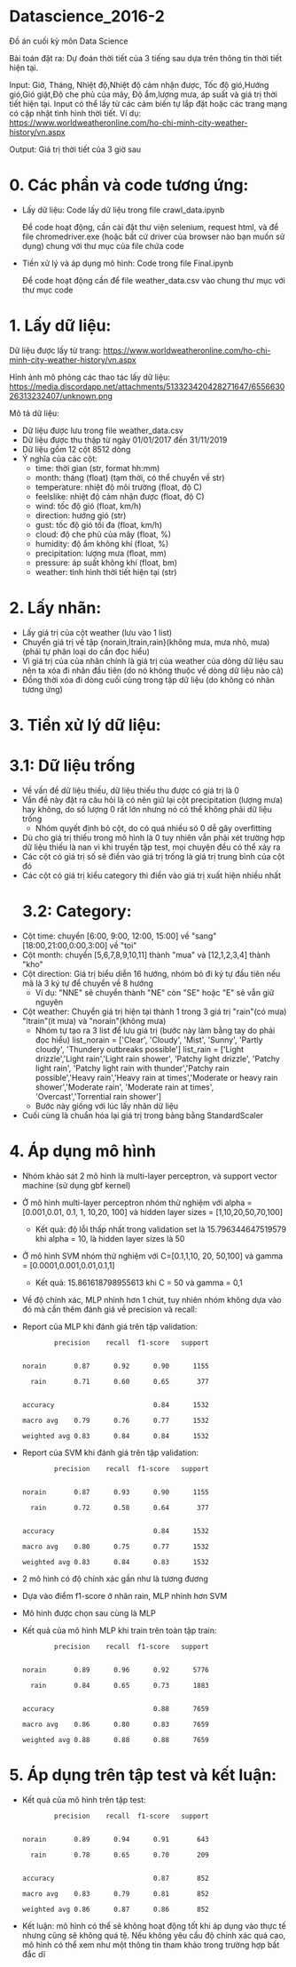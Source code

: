 # Datascience_2016-2
Đồ án cuối kỳ môn Data Science

Bài toán đặt ra: Dự đoán thời tiết của 3 tiếng sau dựa trên thông tin thời tiết hiện tại.

Input: Giờ, Tháng, Nhiệt độ,Nhiệt độ cảm nhận được, Tốc độ gió,Hướng gió,Gió giật,Độ che phủ của mây, Độ ẩm,lượng mưa, áp suất và giá trị thời tiết hiện tại. Input có thể lấy từ các cảm biến tự lắp đặt hoặc các trang mạng có cập nhật tình hình thời tiết. Ví dụ: https://www.worldweatheronline.com/ho-chi-minh-city-weather-history/vn.aspx

Output: Giá trị thời tiết của 3 giờ sau
# 0. Các phần và code tương ứng:
- Lấy dữ liệu:
    Code lấy dữ liệu trong file crawl_data.ipynb
    
    Để code hoạt động, cần cài đặt thư viện selenium, request html, và để file chromedriver.exe (hoặc bất cứ driver của browser nào bạn muốn sử dụng) chung với thư mục của file chứa code
    
- Tiền xử lý và áp dụng mô hình:
    Code trong file Final.ipynb
    
    Để code hoạt động cần để file weather_data.csv vào chung thư mục với thư mục code
# 1. Lấy dữ liệu:

Dữ liệu được lấy từ trang: https://www.worldweatheronline.com/ho-chi-minh-city-weather-history/vn.aspx

Hỉnh ảnh mô phỏng các thao tác lấy dữ liệu:
https://media.discordapp.net/attachments/513323420428271647/655663026313232407/unknown.png



Mô tả dữ liệu:
- Dữ liệu được lưu trong file weather_data.csv
- Dữ liệu được thu thập từ ngày 01/01/2017 đến 31/11/2019
- Dữ liệu gồm 12 cột 8512 dòng
- Ý nghĩa của các cột:
    - time: thời gian (str, format hh:mm)
    - month: tháng (float) (tạm thời, có thể chuyển về str)
    - temperature: nhiệt độ môi trường (float, độ C)
    - feelslike: nhiệt độ cảm nhận được (float, độ C)
    - wind: tốc độ gió (float, km/h)
    - direction: hướng gió (str)
    - gust: tốc độ gió tối đa (float, km/h)
    - cloud: độ che phủ của mây (float, %)
    - humidity: độ ẩm không khí (float, %)
    - precipitation: lượng mưa (float, mm)
    - pressure: áp suất không khí (float, bm)
    - weather: tình hình thời tiết hiện tại (str)   
# 2. Lấy nhãn:
- Lấy giá trị của cột weather (lưu vào 1 list)
- Chuyển giá trị về tập {norain,ltrain,rain}(không mưa, mưa nhỏ, mưa) (phải tự phân loại do cần đọc hiểu)
- Vì giá trị của của nhãn chính là giá trị của weather của dòng dữ liệu sau nên ta xóa đi nhãn đầu tiên (do nó không thuộc về dòng dữ liệu nào cả)
- Đồng thời xóa đi dòng cuối cùng trong tập dữ liệu (do không có nhãn tương ứng)
 
# 3. Tiền xử lý dữ liệu:
   # 3.1: Dữ liệu trống
    
- Về vấn đề dữ liệu thiếu, dữ liệu thiếu thu được có giá trị là 0
- Vắn đề này đặt ra câu hỏi là có nên giữ lại cột precipitation (lượng mưa) hay không, do số lượng 0 rất lớn nhưng nó có thể không phải dữ liệu trống
    - Nhóm quyết định bỏ cột, do có quá nhiều só 0 dễ gây overfitting 
- Dù cho giá trị thiếu trong mô hình là 0 tuy nhiên vẫn phải xét trường hợp dữ liệu thiếu là nan vì khi truyền tập test, mọi chuyện đều có thể xảy ra
- Các cột có giá trị số sẽ điền vào giá trị trống là giá trị trung bình của cột đó
- Các cột có giá trị kiểu category thì điền vào giá trị xuất hiện nhiều nhất
    # 3.2: Category:
- Cột time: chuyển [6:00, 9:00, 12:00, 15:00] về "sang" [18:00,21:00,0:00,3:00] về "toi"
- Cột month: chuyển [5,6,7,8,9,10,11] thành "mua" và [12,1,2,3,4] thành "kho"
- Cột direction: Giá trị biểu diễn 16 hướng, nhóm bỏ đi ký tự đầu tiên nếu mã là 3 ký tự để chuyển về 8 hướng 
    - Ví dụ: "NNE" sẽ chuyển thành "NE" còn "SE" hoặc "E" sẽ vẫn giữ nguyên
- Cột weather: Chuyển giá trị hiện tại thành 1 trong 3 giá trị "rain"(có mưa) "ltrain"(ít mưa) và "norain"(không mưa)
    - Nhóm tự tạo ra 3 list để lưu giá trị (bước này làm bằng tay do phải đọc hiểu)
        list_norain = ['Clear', 'Cloudy', 'Mist', 'Sunny', 'Partly cloudy', 'Thundery outbreaks possible']
        list_rain = ['Light drizzle','Light rain','Light rain shower', 'Patchy light drizzle', 'Patchy light rain', 'Patchy light rain with thunder','Patchy rain possible','Heavy rain','Heavy rain at times','Moderate or heavy rain shower','Moderate rain', 'Moderate rain at times', 'Overcast','Torrential rain shower']
    - Bước này giống với lúc lấy nhãn dữ liệu
- Cuối cùng là chuẩn hóa lại giá trị trong bảng bằng StandardScaler
# 4. Áp dụng mô hình
- Nhóm khảo sát 2 mô hình là multi-layer perceptron, và support vector machine (sử dụng gbf kernel)
- Ở mô hình multi-layer perceptron nhóm thử nghiệm với alpha = [0.001,0.01, 0.1, 1, 10,20, 100] và hidden layer sizes = [1,10,20,50,70,100]
    - Kết quả: độ lỗi thấp nhất trong validation set là 15.796344647519579 khi alpha = 10, là hidden layer sizes là 50
- Ở mô hình SVM nhóm thử nghiệm với C=[0.1,1,10, 20, 50,100] và gamma  = [0.0001,0.001,0.01,0.1,1]
    - Kết quả: 15.861618798955613 khi C = 50 và gamma = 0,1
- Về độ chính xác, MLP nhỉnh hơn 1 chút, tuy nhiên nhóm không dựa vào đó mà cần thêm đánh giá về precision và recall:
- Report của MLP khi đánh giá trên tập validation:

              precision    recall  f1-score   support
              

      norain       0.87      0.92      0.90      1155
      
        rain       0.71      0.60      0.65       377
        

      accuracy                         0.84      1532
    
      macro avg    0.79      0.76      0.77      1532
   
      weighted avg 0.83      0.84      0.84      1532

- Report của SVM khi đánh giá trên tập validation:

              precision    recall  f1-score   support


      norain       0.87      0.93      0.90      1155
      
        rain       0.72      0.58      0.64       377


      accuracy                         0.84      1532
      
      macro avg    0.80      0.75      0.77      1532
      
      weighted avg 0.83      0.84      0.83      1532

- 2 mô hình có độ chính xác gần như là tương đương
- Dựa vào điểm f1-score ở nhãn rain, MLP nhỉnh hơn SVM 
- Mô hinh được chọn sau cùng là MLP
- Kết quả của mô hình MLP khi train trên toàn tập train:

              precision    recall  f1-score   support


      norain       0.89      0.96      0.92      5776
      
        rain       0.84      0.65      0.73      1883
        

      accuracy                         0.88      7659
    
      macro avg    0.86      0.80      0.83      7659
   
      weighted avg 0.88      0.88      0.88      7659

# 5. Áp dụng trên tập test và kết luận:
- Kết quả của mô hình trên tập test:
    
              precision    recall  f1-score   support


      norain       0.89      0.94      0.91       643
      
        rain       0.78      0.65      0.70       209
        

      accuracy                         0.87       852
    
      macro avg    0.83      0.79      0.81       852
   
      weighted avg 0.86      0.87      0.86       852

- Kết luận: mô hình có thể sẽ không hoạt động tốt khi áp dụng vào thực tế nhưng cũng sẽ không quá tệ. Nếu không yêu cầu độ chính xác quá cao, mô hình có thể xem như một thông tin tham khảo trong trường hợp bất đắc dĩ
